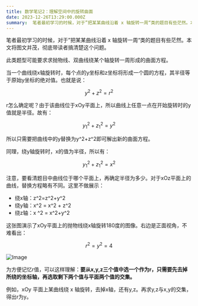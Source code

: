 ```yaml
---
title: 数学笔记2：理解空间中的旋转曲面
date: 2023-12-26T13:29:00.000Z
summary:  笔者最初学习的时候，对于”把某某曲线沿着 x 轴旋转一周“类的题目有些茫然。本文将图文并茂，彻底带
---
```



笔者最初学习的时候，对于”把某某曲线沿着 x 轴旋转一周“类的题目有些茫然。本文将图文并茂，彻底带读者搞清楚这个问题。

此类题型可能要求求抛物线、双曲线绕某个轴旋转一周形成的曲面方程。

当一个曲线绕x轴旋转时，每个点的y坐标和z坐标将形成一个圆的方程，其半径等于原始y坐标的绝对值。也就是说：

$$
y^2 + z^2 = r^2
$$

r怎么确定呢？由于该曲线位于xOy平面上，所以曲线上任意一点在开始旋转时的y值就是半径。故有：

$$
y_1^2 + z_1^2 = y^2
$$

所以只需要把曲线中的y替换为y^2+z^2即可解出新的曲面方程。

同理，绕y轴旋转时，x的值为半径，所以有：

$$
y_1^2+z_1^2 = x^2
$$

注意，要看清题目中曲线位于哪个平面上，再确定半径为多少。对于xOz平面上的曲线，替换方程略有不同。这里不做展示：
- 绕x轴：z^2=z^2+y^2
- 绕y轴：x^2 = x^2 + z^2
- 绕z轴：x ^2 = x^2+y^2

这张图演示了xOy平面上的抛物线绕x轴旋转180度的图像。右边是正面视角，不难看出：

$$
r^2=y^2=4
$$

![Image](/image/post/Untitled.png)

为方便记忆r值，可以这样理解：**要从x,y,z三个值中选一个作为r，只需要先去掉所绕的坐标轴，再选取剩下两个值与平面两个值的交集。**

例如，xOy 平面上某曲线绕 x 轴旋转，去掉x轴，还有y,z。再求y,z与x,y的交集，得出r为y。
